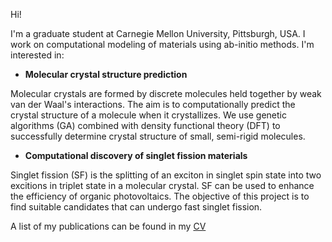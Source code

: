 Hi!

I'm  a graduate student at Carnegie Mellon University, Pittsburgh, USA. 
I work on computational modeling of materials using ab-initio methods.
I'm interested in:
- **Molecular crystal structure prediction**

Molecular crystals are formed by discrete molecules held together by weak van der Waal's interactions. The aim is to computationally predict the crystal structure of a molecule when it crystallizes. We use genetic algorithms (GA) combined with density functional theory (DFT) to successfully determine crystal structure of small, semi-rigid molecules.
- **Computational discovery of singlet fission materials**

Singlet fission (SF) is the splitting of an exciton in singlet spin state into two excitions in triplet state in a molecular crystal. SF can be used to enhance the efficiency of organic photovoltaics. The objective of this project is to find suitable candidates that can undergo fast singlet fission.

A list of my publications can be found in my [CV](https://github.com/ritwit/rithwiktom/raw/master/CV.pdf)
